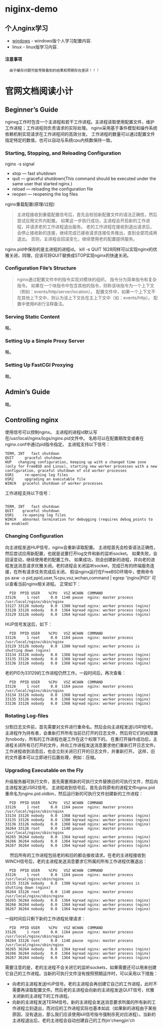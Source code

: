 # niginx-demo
个人nginx学习
---
 * [windows](https://github.com/yubiaohyb/nginx-demo/blob/master/windows/windows.md) - windows版个人学习配置内容.
 * linux - linux版学习内容.
 
#### 注意事项 ####
```
  由于缓存问题可能导致看到的结果和预期存在差异！！！
```
# 官网文档阅读小计
## Beginner’s Guide
nginxg工作时包含一个主进程和若干工作进程。主进程读取使用配置文件，维护工作进程；工作进程则负责请求的实际处理。
nginx采用基于事件模型和操作系统依赖机制实现请求在工作进程间的高效分发。
工作进程的数量可以通过配置文件指定特定的数值，也可以自动与系统cpu内核数保持一致。

### Starting, Stopping, and Reloading Configuration
nginx -s signal
* stop — fast shutdown
* quit — graceful shutdown(This command should be executed under the same user that started nginx.)
* reload — reloading the configuration file
* reopen — reopening the log files

nginx重载配置(原理/过程)
>主进程接收到重载配置信号后，首先会校验新配置文件的语法正确性，然后尝试应用文件内配置。
>如果这一步执行成功，主进程会开启新的工作进程，并请求老的工作进程退出服务。
>老的工作进程在接收到退出请求后，会停止接收新的连接，继续完成已接收请求连接任务推出，直到全部完成再退出。
>否则，主进程会回滚变化，继续使用老的配置提供服务。

nginx.pid中保存的是主进程的进程id。
kill -s QUIT 1628同样可以实现nginx的优雅关闭，同理，应该可将QUIT替换成STOP实现nginx的快速关闭。

### Configuration File’s Structure
>nginx通过配置文件中的指令实现对模块的组织。
>指令分为简单指令和复杂指令。
>如果在一个块指令中包含其他的指令，则称该块指令为一个上下文（例如：events/http/server/location）。
>配置文件中，如果一个上下文不在其他上下文中，则认为该上下文处在主上下文中（如：events/http）。
>配置中使用#进行注释备注。

### Serving Static Content
略。

### Setting Up a Simple Proxy Server
略。

### Setting Up FastCGI Proxying
略。

## Admin’s Guide
略。

## Controlling nginx
使用信号可以控制nginx。
主进程的进程id默认写在/usr/local/nginx/logs/nginx.pid文件中。
名称可以在配置期改变或者在nginx.conf中通过pid指令指定。
主进程支持以下信号：
```
TERM, INT	fast shutdown
QUIT	 graceful shutdown
HUP	  changing configuration, keeping up with a changed time zone (only for FreeBSD and Linux), starting new worker processes with a new       configuration, graceful shutdown of old worker processes
USR1	 re-opening log files
USR2	 upgrading an executable file
WINCH	graceful shutdown of worker processes
```
工作进程支持以下信号：
```

TERM, INT	fast shutdown
QUIT	graceful shutdown
USR1	re-opening log files
WINCH	abnormal termination for debugging (requires debug_points to be enabled)
```
### Changing Configuration
向主进程发送HUP信号，nginx会重新读取配置。
主进程首先会检查语法正确性，然后尝试应用新配置，也就是说要打开log文件和新的监听socket。
如果失败，会回滚变动，继续使用老的配置工作。
如果成功，则会创建新的进程，并向老的进程发送消息请求优雅关闭。老的进程会关闭监听socket，完成已有的终端服务连接，在所有请求任务完成后关闭。
假设nginx运行在FreeBSD环境中，使用命令 ps axw -o pid,ppid,user,%cpu,vsz,wchan,command | egrep '(nginx|PID)' 可以查看当前nginx相关进程。
正常如下：
```
  PID  PPID USER    %CPU   VSZ WCHAN  COMMAND
33126     1 root     0.0  1148 pause  nginx: master process /usr/local/nginx/sbin/nginx
33127 33126 nobody   0.0  1380 kqread nginx: worker process (nginx)
33128 33126 nobody   0.0  1364 kqread nginx: worker process (nginx)
33129 33126 nobody   0.0  1364 kqread nginx: worker process (nginx)
```
HUP信号发送后，如下：
```
  PID  PPID USER    %CPU   VSZ WCHAN  COMMAND
33126     1 root     0.0  1164 pause  nginx: master process /usr/local/nginx/sbin/nginx
33129 33126 nobody   0.0  1380 kqread nginx: worker process is shutting down (nginx)
33134 33126 nobody   0.0  1368 kqread nginx: worker process (nginx)
33135 33126 nobody   0.0  1368 kqread nginx: worker process (nginx)
33136 33126 nobody   0.0  1368 kqread nginx: worker process (nginx)
```
老的PID为33129的工作进程仍然工作。一段时间后，再次查看：
```
  PID  PPID USER    %CPU   VSZ WCHAN  COMMAND
33126     1 root     0.0  1164 pause  nginx: master process /usr/local/nginx/sbin/nginx
33134 33126 nobody   0.0  1368 kqread nginx: worker process (nginx)
33135 33126 nobody   0.0  1368 kqread nginx: worker process (nginx)
33136 33126 nobody   0.0  1368 kqread nginx: worker process (nginx)
```
### Rotating Log-files
分割日志文件前，首先需要对文件进行重命名。然后会向主进程发送USR1信号。
主进程作为持有者，会重新打开所有当前已打开的日志文件，然后将它们的权限置为nobody，所有的工作进程也是工作在这个权限下的。
在重打开操作成功后，主进程关闭所有已打开的文件，并向工作进程发送消息要求他们重新打开日志文件。
工作进程收到消息后，也会立刻关闭已打开的日志文件，并重新打开。
这样，旧的文件基本可以立即进行后置处理，例如：压缩。

### Upgrading Executable on the Fly
升级服务器可执行文件，首先需要用新的可执行文件替换旧的可执行文件，然后向主进程发送USR2信号。
主进程收到信号后，首先会将原有的进程文件nginx.pid重命名为nginx.pid.oldbin，然后运行新的可执行文件创建新的工作进程：
```
  PID  PPID USER    %CPU   VSZ WCHAN  COMMAND
33126     1 root     0.0  1164 pause  nginx: master process /usr/local/nginx/sbin/nginx
33134 33126 nobody   0.0  1368 kqread nginx: worker process (nginx)
33135 33126 nobody   0.0  1380 kqread nginx: worker process (nginx)
33136 33126 nobody   0.0  1368 kqread nginx: worker process (nginx)
36264 33126 root     0.0  1148 pause  nginx: master process /usr/local/nginx/sbin/nginx
36265 36264 nobody   0.0  1364 kqread nginx: worker process (nginx)
36266 36264 nobody   0.0  1364 kqread nginx: worker process (nginx)
36267 36264 nobody   0.0  1364 kqread nginx: worker process (nginx)
```
&nbsp;&nbsp;&nbsp;&nbsp;然后所有的工作进程包括老的和旧的都会接收请求。在老的主进程接收到WINCH信号后，老的主进程发送消息要求它所属的所有工作进程优雅退出：
```
  PID  PPID USER    %CPU   VSZ WCHAN  COMMAND
33126     1 root     0.0  1164 pause  nginx: master process /usr/local/nginx/sbin/nginx
33135 33126 nobody   0.0  1380 kqread nginx: worker process is shutting down (nginx)
36264 33126 root     0.0  1148 pause  nginx: master process /usr/local/nginx/sbin/nginx
36265 36264 nobody   0.0  1364 kqread nginx: worker process (nginx)
36266 36264 nobody   0.0  1364 kqread nginx: worker process (nginx)
36267 36264 nobody   0.0  1364 kqread nginx: worker process (nginx)
```
一段时间后只剩下新的工作进程处理请求：
```
  PID  PPID USER    %CPU   VSZ WCHAN  COMMAND
33126     1 root     0.0  1164 pause  nginx: master process /usr/local/nginx/sbin/nginx
36264 33126 root     0.0  1148 pause  nginx: master process /usr/local/nginx/sbin/nginx
36265 36264 nobody   0.0  1364 kqread nginx: worker process (nginx)
36266 36264 nobody   0.0  1364 kqread nginx: worker process (nginx)
36267 36264 nobody   0.0  1364 kqread nginx: worker process (nginx)
```
需要注意的是，老的主进程不会关闭它的监听sockets，如果需要还可以用来创建它自己的工作进程。当新的可执行文件没有按照预期运作时，可以采用以下措施：
* 向老的主进程发送HUP信号。老的主进程会再创建它自己的工作进程，此时不需要再读取配置文件。然后老的主进程会向新的主进程发送QUIT信号，优雅关闭新的主进程下的工作进程。
* 向新的主进程发送TERM信号。新的主进程会发送消息要求所属的所有新的工作进程立刻退出，而对应的工作进程实际也基本如此（如果新的进程由于某些原因，没有退出，那么我们应该使用kill信号指令强制杀死对应进程）。当新的主进程退出后，老的主进程会自动创建自己的工作jin'chengjin'ch
